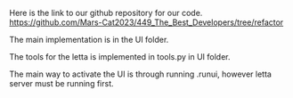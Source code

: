 Here is the link to our github repository for our code.
https://github.com/Mars-Cat2023/449_The_Best_Developers/tree/refactor

The main implementation is in the UI folder.

The tools for the letta is implemented in tools.py in UI folder.

The main way to activate the UI is through running .runui, however letta server must be running first.
